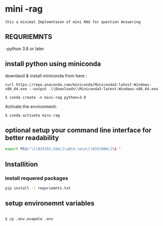 # mini -rag
    this a minimal Implemntaion of mini RAG for question Answering
## REQURIEMNTS
-python 3.8 or later

## install python using miniconda
downlaod & install miniconda from here :
```
curl https://repo.anaconda.com/miniconda/Miniconda3-latest-Windows-x86_64.exe --output .\\Downloads\\Miniconda3-latest-Windows-x86_64.exe
```
```
$ conda create -n mini-rag python=3.8
```
Activate the environment:
```
$ conda activate mini-rag
```
## optional setup your command line interface for better readability
```bash
export PS1="\[\033[01;32m\]\u@\h:\w\n\[\033[00m\]\$ "
```
 ## Installition
 ### install requered packages
 ```bash
 pip install -r requriemnts.txt
 ```
 ## setup environemnt variables
 ```bash

 $ cp .env.exapmle .env 
 ```